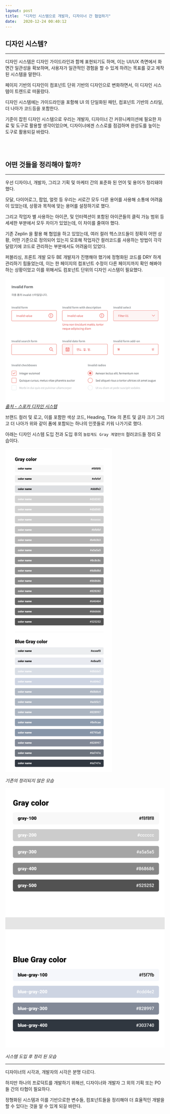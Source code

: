 ```yaml
---
layout: post
title:  "디자인 시스템으로 개발자, 디자이너 간 협업하기"
date:   2020-12-24 00:40:12
---
```


## 디자인 시스템?

---

디자인 시스템은 디자인 가이드라인과 함께 표현되기도 하며, 이는 UI/UX 측면에서 화면간 일관성을 확보하며, 사용자가 일관적인 경험을 할 수 있게 하려는 목표를 갖고 제작된 시스템을 말한다.

페이지 기반의 디자인이 컴포넌트 단위 기반의 디자인으로 변화하면서, 이 디자인 시스템이 트렌드로 떠올랐다.

디자인 시스템에는 가이드라인을 포함해 UI 의 단일화된 패턴, 컴포넌트 기반의 스타일, 더 나아가 코드등을 포함한다.

기준이 잡힌 디자인 시스템으로 우리는 개발자, 디자이너 간 커뮤니케이션에 필요한 자료 및 도구로 활용할 생각이었으며, 디자이너에겐 스스로를 점검하며 완성도를 높이는 도구로 활용되길 바랐다.

<br><br>

## 어떤 것들을 정리해야 할까?

---

우선 디자이너, 개발자, 그리고 기획 및 마케터 간의 표준화 된 언어 및 용어가 정리돼야 했다.

모달, 다이어로그, 팝업, 얼럿 등 우리는 서로간 모두 다른 용어를 사용해 소통에 어려움이 있었는데, 상황과 목적에 맞는 용어를 설정하기로 했다.

그리고 작업자 별 사용하는 아이콘, 및 인터렉션이 포함된 아이콘들의 클릭 가능 범위 등 세세한 부분에서 모두 차이가 있었는데, 이 차이를 줄여야 했다.

기존 Zeplin 을 활용 해 협업을 하고 있었는데, 여러 컬러 헥스코드들이 정확히 어떤 상황, 어떤 기준으로 정의되어 있는지 모호해 작업자간 컬러코드를 사용하는 방법이 각각 달랐기에 코드로 관리하는 부분에서도 어려움이 있었다.

퍼블리싱, 프론트 개발 모두 BE 개발자가 진행해야 했기에 정형화된 코드를 DRY 하게 관리하기 힘들었는데, 이는 한 페이지의 컴포넌트 수정이 다른 페이지까지 확인 해봐야하는 상황이었고 이를 위해서도 컴포넌트 단위의 디자인 시스템이 필요했다.

![form](/assets/posts/design-system/form-style.png)
_[출처 - 스포카 디자인 시스템](http://bi.spoqa.com/ui.html)_

브랜드 컬러 및 로고, 이를 포함한 색상 코드, Heading, Title 의 폰트 및 글자 크기 그리고 더 나아가 위와 같이 폼에 포함되는 하나의 인풋들로 키워 나가기로 했다.

아래는 디자인 시스템 도입 전과 도입 후의 `놀랍게도 Gray 계열만의` 컬러코드들 정리 모습이다.

![before](/assets/posts/design-system/before.png)

_기존의 정리되지 않은 모습_

![after](/assets/posts/design-system/after.png)

_시스템 도입 후 정리 된 모습_

---

디자이너의 시각과, 개발자의 시각은 분명 다르다. 

하지만 하나의 프로덕트를 개발하기 위해선, 디자이너와 개발자 그 외의 기획 또는 PO 들 간의 타협이 필요하다.

정형화된 시스템과 이를 기반으로한 변수들, 컴포넌트들을 정리해야 더 효율적인 개발을 할 수 있다는 것을 알 수 있게 되길 바란다.

<br><br><br>
